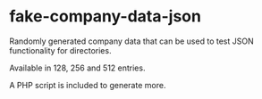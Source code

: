 # fake-company-data-json
Randomly generated company data that can be used to test JSON functionality for directories.

Available in 128, 256 and 512 entries.

A PHP script is included to generate more.

